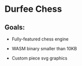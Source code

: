# Durfee Chess

## Goals:

* Fully-featured chess engine

* WASM binary smaller than 10KB

* Custom piece svg graphics
